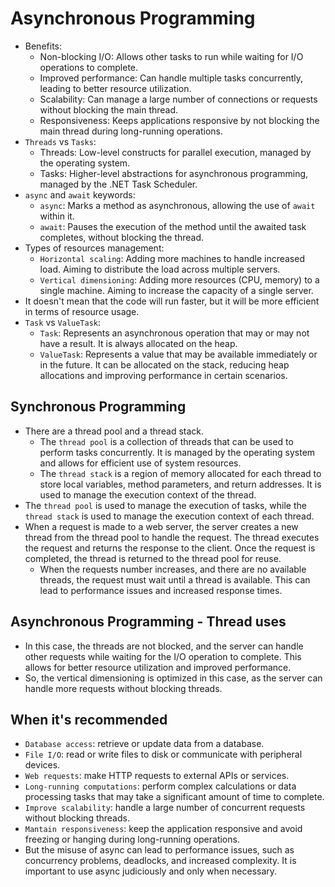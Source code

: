 # Asynchronous Programming

- Benefits:
  - Non-blocking I/O: Allows other tasks to run while waiting for I/O operations to complete.
  - Improved performance: Can handle multiple tasks concurrently, leading to better resource utilization.
  - Scalability: Can manage a large number of connections or requests without blocking the main thread.
  - Responsiveness: Keeps applications responsive by not blocking the main thread during long-running operations.
- `Threads` vs `Tasks`:
  - Threads: Low-level constructs for parallel execution, managed by the operating system.
  - Tasks: Higher-level abstractions for asynchronous programming, managed by the .NET Task Scheduler.
- `async` and `await` keywords:
  - `async`: Marks a method as asynchronous, allowing the use of `await` within it.
  - `await`: Pauses the execution of the method until the awaited task completes, without blocking the thread.
- Types of resources management:
  - `Horizontal scaling`: Adding more machines to handle increased load. Aiming to distribute the load across multiple servers.
  - `Vertical dimensioning`: Adding more resources (CPU, memory) to a single machine. Aiming to increase the capacity of a single server.
- It doesn't mean that the code will run faster, but it will be more efficient in terms of resource usage.
- `Task` vs `ValueTask`:
  - `Task`: Represents an asynchronous operation that may or may not have a result. It is always allocated on the heap.
  - `ValueTask`: Represents a value that may be available immediately or in the future. It can be allocated on the stack, reducing heap allocations and improving performance in certain scenarios.

## Synchronous Programming

- There are a thread pool and a thread stack.
  - The `thread pool` is a collection of threads that can be used to perform tasks concurrently. It is managed by the operating system and allows for efficient use of system resources.
  - The `thread stack` is a region of memory allocated for each thread to store local variables, method parameters, and return addresses. It is used to manage the execution context of the thread.
- The `thread pool` is used to manage the execution of tasks, while the `thread stack` is used to manage the execution context of each thread.
- When a request is made to a web server, the server creates a new thread from the thread pool to handle the request. The thread executes the request and returns the response to the client. Once the request is completed, the thread is returned to the thread pool for reuse.
  - When the requests number increases, and there are no available threads, the request must wait until a thread is available. This can lead to performance issues and increased response times.

## Asynchronous Programming - Thread uses

- In this case, the threads are not blocked, and the server can handle other requests while waiting for the I/O operation to complete. This allows for better resource utilization and improved performance.
- So, the vertical dimensioning is optimized in this case, as the server can handle more requests without blocking threads.

## When it's recommended

- `Database access`: retrieve or update data from a database.
- `File I/O`: read or write files to disk or communicate with peripheral devices.
- `Web requests`: make HTTP requests to external APIs or services.
- `Long-running computations`: perform complex calculations or data processing tasks that may take a significant amount of time to complete.
- `Improve scalability`: handle a large number of concurrent requests without blocking threads.
- `Mantain responsiveness`: keep the application responsive and avoid freezing or hanging during long-running operations.
- But the misuse of async can lead to performance issues, such as concurrency problems, deadlocks, and increased complexity. It is important to use async judiciously and only when necessary.
